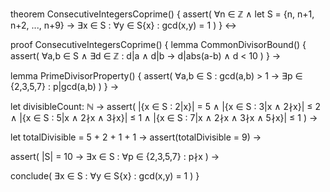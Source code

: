theorem ConsecutiveIntegersCoprime() {
  assert(
    ∀n ∈ ℤ ∧
    let S = {n, n+1, n+2, ..., n+9} →
    ∃x ∈ S : ∀y ∈ S\{x} : gcd(x,y) = 1
  )
} ↔

proof ConsecutiveIntegersCoprime() {
  lemma CommonDivisorBound() {
    assert(
      ∀a,b ∈ S ∧ ∃d ∈ ℤ : d|a ∧ d|b →
      d|abs(a-b) ∧ d < 10
    )
  } →

  lemma PrimeDivisorProperty() {
    assert(
      ∀a,b ∈ S : gcd(a,b) > 1 →
      ∃p ∈ {2,3,5,7} : p|gcd(a,b)
    )
  } →

  let divisibleCount: ℕ →
  assert(
    |{x ∈ S : 2|x}| = 5 ∧
    |{x ∈ S : 3|x ∧ 2∤x}| ≤ 2 ∧
    |{x ∈ S : 5|x ∧ 2∤x ∧ 3∤x}| ≤ 1 ∧
    |{x ∈ S : 7|x ∧ 2∤x ∧ 3∤x ∧ 5∤x}| ≤ 1
  ) →

  let totalDivisible = 5 + 2 + 1 + 1 →
  assert(totalDivisible = 9) →
  
  assert(
    |S| = 10 →
    ∃x ∈ S : ∀p ∈ {2,3,5,7} : p∤x
  ) →

  conclude(
    ∃x ∈ S : ∀y ∈ S\{x} : gcd(x,y) = 1
  )
}